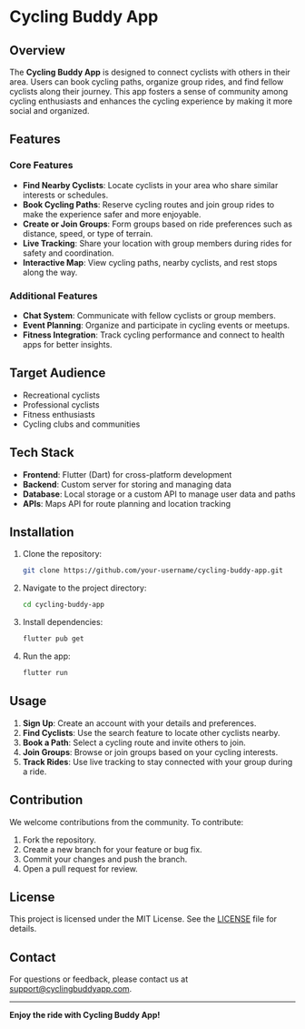 # Cycling Buddy App

## Overview
The **Cycling Buddy App** is designed to connect cyclists with others in their area. Users can book cycling paths, organize group rides, and find fellow cyclists along their journey. This app fosters a sense of community among cycling enthusiasts and enhances the cycling experience by making it more social and organized.

## Features

### Core Features
- **Find Nearby Cyclists**: Locate cyclists in your area who share similar interests or schedules.
- **Book Cycling Paths**: Reserve cycling routes and join group rides to make the experience safer and more enjoyable.
- **Create or Join Groups**: Form groups based on ride preferences such as distance, speed, or type of terrain.
- **Live Tracking**: Share your location with group members during rides for safety and coordination.
- **Interactive Map**: View cycling paths, nearby cyclists, and rest stops along the way.

### Additional Features
- **Chat System**: Communicate with fellow cyclists or group members.
- **Event Planning**: Organize and participate in cycling events or meetups.
- **Fitness Integration**: Track cycling performance and connect to health apps for better insights.

## Target Audience
- Recreational cyclists
- Professional cyclists
- Fitness enthusiasts
- Cycling clubs and communities

## Tech Stack
- **Frontend**: Flutter (Dart) for cross-platform development
- **Backend**: Custom server for storing and managing data
- **Database**: Local storage or a custom API to manage user data and paths
- **APIs**: Maps API for route planning and location tracking

## Installation
1. Clone the repository:
   ```bash
   git clone https://github.com/your-username/cycling-buddy-app.git
   ```
2. Navigate to the project directory:
   ```bash
   cd cycling-buddy-app
   ```
3. Install dependencies:
   ```bash
   flutter pub get
   ```
4. Run the app:
   ```bash
   flutter run
   ```

## Usage
1. **Sign Up**: Create an account with your details and preferences.
2. **Find Cyclists**: Use the search feature to locate other cyclists nearby.
3. **Book a Path**: Select a cycling route and invite others to join.
4. **Join Groups**: Browse or join groups based on your cycling interests.
5. **Track Rides**: Use live tracking to stay connected with your group during a ride.

## Contribution
We welcome contributions from the community. To contribute:
1. Fork the repository.
2. Create a new branch for your feature or bug fix.
3. Commit your changes and push the branch.
4. Open a pull request for review.

## License
This project is licensed under the MIT License. See the [LICENSE](./LICENSE) file for details.

## Contact
For questions or feedback, please contact us at support@cyclingbuddyapp.com.

---

**Enjoy the ride with Cycling Buddy App!**
